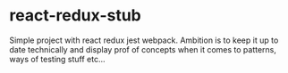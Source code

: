 # react-redux-stub
Simple project with react redux jest webpack. Ambition is to keep it up to date technically and display prof of concepts when it comes to patterns, ways of testing stuff etc...
